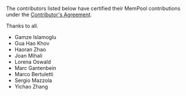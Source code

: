 The contributors listed below have certified their MemPool contributions
under the [Contributor's Agreement](https://iis-seafile.ee.ethz.ch/f/80e8166d2e).

Thanks to all.

* Gamze Islamoglu
* Gua Hao Khov
* Haoran Zhao
* Joan Mihali
* Lorena Oswald
* Marc Gantenbein
* Marco Bertuletti
* Sergio Mazzola
* Yichao Zhang
